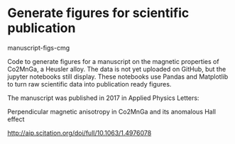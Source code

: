 # Generate figures for scientific publication

manuscript-figs-cmg

Code to generate figures for a manuscript on the magnetic properties of Co2MnGa, a Heusler alloy. The data is not yet uploaded on GitHub, but the jupyter notebooks still display.
These notebooks use Pandas and Matplotlib to turn raw scientific data into publication ready figures.

The manuscript was published in 2017 in Applied Physics Letters:

Perpendicular magnetic anisotropy in Co2MnGa and its anomalous Hall effect

http://aip.scitation.org/doi/full/10.1063/1.4976078

